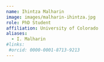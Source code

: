 ```yaml
---
name: Ihintza Malharin
image: images/malharin-ihintza.jpg
role: PhD Student
affiliation: University of Colorado
aliases:
  - I. Malharin
#links:
 #orcid: 0000-0001-8713-9213
---
```

